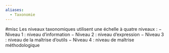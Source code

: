 ```yaml
---
aliases:
  - Taxonomie
---
```


#misc
Les niveaux taxonomiques utilisent une échelle à quatre niveaux :
− Niveau 1 : niveau d’information
− Niveau 2 : niveau d’expression
− Niveau 3 : niveau de la maîtrise d’outils
− Niveau 4 : niveau de maîtrise méthodologique